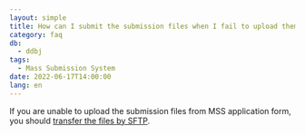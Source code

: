 ```yaml
---
layout: simple
title: How can I submit the submission files when I fail to upload them because of a huge file size or numerous file numbers.
category: faq
db:
  - ddbj
tags: 
  - Mass Submission System
date: 2022-06-17T14:00:00
lang: en
---
```


If you are unable to upload the submission files from MSS application form, you should [transfer the files by SFTP](/ddbj/mss-e.html#sendfiles).